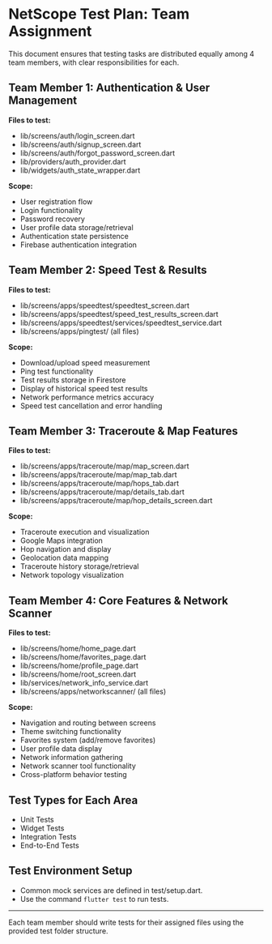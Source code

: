 # NetScope Test Plan: Team Assignment

This document ensures that testing tasks are distributed equally among 4 team members, with clear responsibilities for each.

## Team Member 1: Authentication & User Management
**Files to test:**
- lib/screens/auth/login_screen.dart
- lib/screens/auth/signup_screen.dart
- lib/screens/auth/forgot_password_screen.dart
- lib/providers/auth_provider.dart
- lib/widgets/auth_state_wrapper.dart

**Scope:**
- User registration flow
- Login functionality
- Password recovery
- User profile data storage/retrieval
- Authentication state persistence
- Firebase authentication integration

## Team Member 2: Speed Test & Results
**Files to test:**
- lib/screens/apps/speedtest/speedtest_screen.dart
- lib/screens/apps/speedtest/speed_test_results_screen.dart
- lib/screens/apps/speedtest/services/speedtest_service.dart
- lib/screens/apps/pingtest/ (all files)

**Scope:**
- Download/upload speed measurement
- Ping test functionality
- Test results storage in Firestore
- Display of historical speed test results
- Network performance metrics accuracy
- Speed test cancellation and error handling

## Team Member 3: Traceroute & Map Features
**Files to test:**
- lib/screens/apps/traceroute/map/map_screen.dart
- lib/screens/apps/traceroute/map/map_tab.dart
- lib/screens/apps/traceroute/map/hops_tab.dart
- lib/screens/apps/traceroute/map/details_tab.dart
- lib/screens/apps/traceroute/map/hop_details_screen.dart

**Scope:**
- Traceroute execution and visualization
- Google Maps integration
- Hop navigation and display
- Geolocation data mapping
- Traceroute history storage/retrieval
- Network topology visualization

## Team Member 4: Core Features & Network Scanner
**Files to test:**
- lib/screens/home/home_page.dart
- lib/screens/home/favorites_page.dart
- lib/screens/home/profile_page.dart
- lib/screens/home/root_screen.dart
- lib/services/network_info_service.dart
- lib/screens/apps/networkscanner/ (all files)

**Scope:**
- Navigation and routing between screens
- Theme switching functionality
- Favorites system (add/remove favorites)
- User profile data display
- Network information gathering
- Network scanner tool functionality
- Cross-platform behavior testing

## Test Types for Each Area
- Unit Tests
- Widget Tests
- Integration Tests
- End-to-End Tests

## Test Environment Setup
- Common mock services are defined in test/setup.dart.
- Use the command `flutter test` to run tests.

---

Each team member should write tests for their assigned files using the provided test folder structure.
